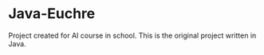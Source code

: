 # Java-Euchre
Project created for AI course in school. This is the original project written in Java.

